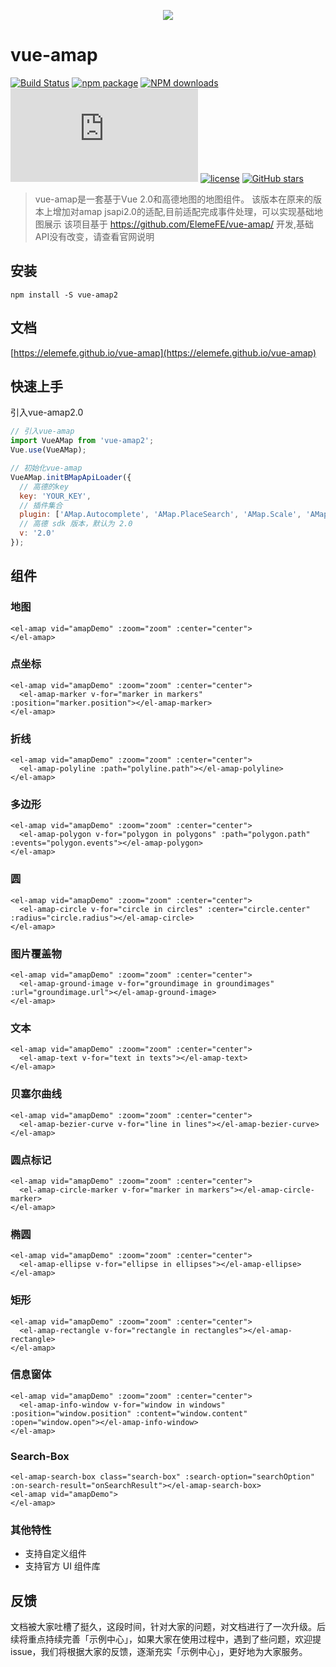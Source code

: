 <p align="center">
  <img src="https://cdn.rawgit.com/ElemeFE/vue-amap/master/src/docs/assets/images/logo.png">
</p>

# vue-amap
[![Build Status](https://travis-ci.org/ElemeFE/vue-amap.svg?branch=master)](https://travis-ci.org/ElemeFE/vue-amap)
[![npm package](https://img.shields.io/npm/v/vue-amap.svg)](https://www.npmjs.org/package/vue-amap)
[![NPM downloads](http://img.shields.io/npm/dm/vue-amap.svg)](https://npmjs.org/package/vue-amap)
![JS gzip size](http://img.badgesize.io/https://unpkg.com/vue-amap/src/lib/index.js?compression=gzip&label=gzip%20size:%20JS)
[![license](https://img.shields.io/github/license/elemefe/vue-amap.svg?style=flat-square)](https://github.com/ElemeFE/vue-amap)
[![GitHub stars](https://img.shields.io/github/stars/elemefe/vue-amap.svg?style=social&label=Star)](https://github.com/ElemeFE/vue-amap)

> vue-amap是一套基于Vue 2.0和高德地图的地图组件。
> 该版本在原来的版本上增加对amap jsapi2.0的适配,目前适配完成事件处理，可以实现基础地图展示
> 该项目基于 https://github.com/ElemeFE/vue-amap/ 开发,基础API没有改变，请查看官网说明

## 安装
```
npm install -S vue-amap2
```

## 文档
[https://elemefe.github.io/vue-amap](https://elemefe.github.io/vue-amap)


## 快速上手

引入vue-amap2.0

```javascript
// 引入vue-amap
import VueAMap from 'vue-amap2';
Vue.use(VueAMap);

// 初始化vue-amap
VueAMap.initBMapApiLoader({
  // 高德的key
  key: 'YOUR_KEY',
  // 插件集合
  plugin: ['AMap.Autocomplete', 'AMap.PlaceSearch', 'AMap.Scale', 'AMap.OverView', 'AMap.ToolBar', 'AMap.MapType', 'AMap.PolyEditor', 'AMap.CircleEditor'],
  // 高德 sdk 版本，默认为 2.0
  v: '2.0'
});
```

## 组件

### 地图

```vue
<el-amap vid="amapDemo" :zoom="zoom" :center="center">
</el-amap>
```

### 点坐标

```vue
<el-amap vid="amapDemo" :zoom="zoom" :center="center">
  <el-amap-marker v-for="marker in markers" :position="marker.position"></el-amap-marker>
</el-amap>
```

### 折线

```vue
<el-amap vid="amapDemo" :zoom="zoom" :center="center">
  <el-amap-polyline :path="polyline.path"></el-amap-polyline>
</el-amap>
```

### 多边形

```vue
<el-amap vid="amapDemo" :zoom="zoom" :center="center">
  <el-amap-polygon v-for="polygon in polygons" :path="polygon.path" :events="polygon.events"></el-amap-polygon>
</el-amap>
```

### 圆

```vue
<el-amap vid="amapDemo" :zoom="zoom" :center="center">
  <el-amap-circle v-for="circle in circles" :center="circle.center" :radius="circle.radius"></el-amap-circle>
</el-amap>
```

### 图片覆盖物

```vue
<el-amap vid="amapDemo" :zoom="zoom" :center="center">
  <el-amap-ground-image v-for="groundimage in groundimages" :url="groundimage.url"></el-amap-ground-image>
</el-amap>
```

### 文本

```vue
<el-amap vid="amapDemo" :zoom="zoom" :center="center">
  <el-amap-text v-for="text in texts"></el-amap-text>
</el-amap>
```

### 贝塞尔曲线

```vue
<el-amap vid="amapDemo" :zoom="zoom" :center="center">
  <el-amap-bezier-curve v-for="line in lines"></el-amap-bezier-curve>
</el-amap>
```

### 圆点标记

```vue
<el-amap vid="amapDemo" :zoom="zoom" :center="center">
  <el-amap-circle-marker v-for="marker in markers"></el-amap-circle-marker>
</el-amap>
```

### 椭圆

```vue
<el-amap vid="amapDemo" :zoom="zoom" :center="center">
  <el-amap-ellipse v-for="ellipse in ellipses"></el-amap-ellipse>
</el-amap>
```

### 矩形

```vue
<el-amap vid="amapDemo" :zoom="zoom" :center="center">
  <el-amap-rectangle v-for="rectangle in rectangles"></el-amap-rectangle>
</el-amap>
```

### 信息窗体

```vue
<el-amap vid="amapDemo" :zoom="zoom" :center="center">
  <el-amap-info-window v-for="window in windows" :position="window.position" :content="window.content" :open="window.open"></el-amap-info-window>
</el-amap>
```

### Search-Box

```vue
<el-amap-search-box class="search-box" :search-option="searchOption" :on-search-result="onSearchResult"></el-amap-search-box>
<el-amap vid="amapDemo">
</el-amap>
```

### 其他特性

* 支持自定义组件
* 支持官方 UI 组件库

## 反馈

文档被大家吐槽了挺久，这段时间，针对大家的问题，对文档进行了一次升级。后续将重点持续完善「示例中心」，如果大家在使用过程中，遇到了些问题，欢迎提 issue，我们将根据大家的反馈，逐渐充实「示例中心」，更好地为大家服务。
